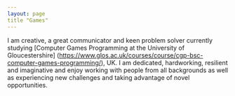 ```yaml
---
layout: page
title "Games"
---
```


I am creative, a great communicator and keen problem solver currently studying [Computer Games Programming at the University of Gloucestershire] (https://www.glos.ac.uk/courses/course/cgp-bsc-computer-games-programming/), UK. 
I am dedicated, hardworking, resilient and imaginative and enjoy working with people from all backgrounds as well as experiencing new challenges and taking advantage of novel opportunities.

